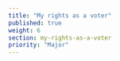 ```yaml
---
title: "My rights as a voter"
published: true
weight: 6
section: my-rights-as-a-voter
priority: "Major"
---
```

